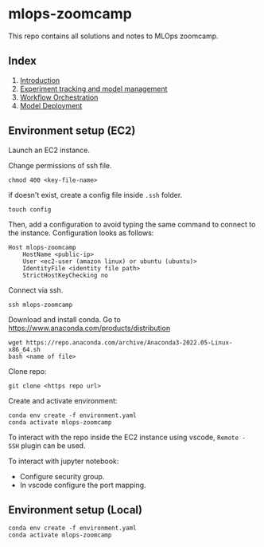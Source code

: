 # mlops-zoomcamp

This repo contains all solutions and notes to MLOps zoomcamp.

## Index

1. [Introduction](01-intro/)
2. [Experiment tracking and model management](02-tracking/)
3. [Workflow Orchestration](03-orchestration/)
4. [Model Deployment](04-deployment/)

## Environment setup (EC2)

Launch an EC2 instance.

Change permissions of ssh file.

```
chmod 400 <key-file-name>
```

if doesn't exist, create a config file inside `.ssh` folder.

```
touch config
```

Then, add a configuration to avoid typing the same command to connect to the instance. Configuration looks as follows:

```
Host mlops-zoomcamp
    HostName <public-ip>
    User <ec2-user (amazon linux) or ubuntu (ubuntu)>
    IdentityFile <identity file path>
    StrictHostKeyChecking no
```

Connect via ssh.

```
ssh mlops-zoomcamp
```

Download and install conda. Go to https://www.anaconda.com/products/distribution

```
wget https://repo.anaconda.com/archive/Anaconda3-2022.05-Linux-x86_64.sh
bash <name of file>
```

Clone repo:

```
git clone <https repo url>
```

Create and activate environment:

```
conda env create -f environment.yaml
conda activate mlops-zoomcamp
```

To interact with the repo inside the EC2 instance using vscode, `Remote - SSH` plugin can be used.

To interact with jupyter notebook:

- Configure security group.
- In vscode configure the port mapping.

## Environment setup (Local)

```
conda env create -f environment.yaml
conda activate mlops-zoomcamp
```
